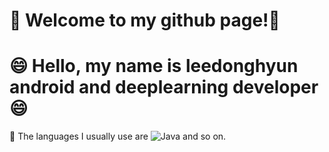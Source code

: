 # 🌱 Welcome to my github page!🌱 
# 😄 Hello, my name is leedonghyun android and deeplearning developer 😄

🤔 The languages I usually use are ![Java](https://img.shields.io/badge/-Java-fc7b03?style=for-the-badge&logo=java&logoColor=fff) and so on.
